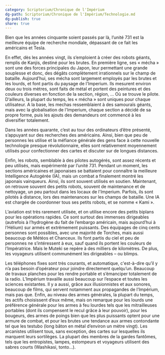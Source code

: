 ```yaml
---
category: Scriptorium/Chronique de l'Impérium
dg-path: Scriptorium/Chronique de l'Impérium/Technologie.md
dg-publish: true
share: true
---
```


Bien que les années cinquante soient passés par là, l’unité 731 est la meilleure équipe de recherche mondiale, dépassant de ce fait les américains et Tesla.

En effet, dès les années vingt, ils s’emploient à créer des robots géants, remplis de Kanjis, destiné pour les brutes. En première ligne, ses « mécha » sont une des forces principales du Japon, leur permettant une grande souplesse et donc, des dégâts complètement irrationnels sur le champ de bataille.
Aujourd’hui, ses mécha sont largement employés par les brutes et les lourds, et font partis du paysage de l'Imperium. Ils mesurent environ deux ou trois mètres, sont faits de métal et portent des peintures et des couleurs diverses en fonction de la section, région, … Où se trouve le pilote. D’ailleurs, la plupart du temps, les « mécha » sont uniques pour chaque utilisateur. A la base, les mechas ressemblaient à des samouraïs géants, mais avec la globalisation de l'Imperium, chaque section a décidé de sa propre forme, puis les ajouts des demandeurs ont commencé à les diversifier totalement.

Dans les années quarante, c’est au tour des ordinateurs d’être présenté, s’appuyant sur des recherches des américains. Ainsi, bien que peu de personnes les utilise et la méfiance générale des gens face à cette nouvelle technologie presque révolutionnaire, elles sont relativement moyennement utilisés pour confectionner des cartes et discuter sur de longues distances.

Enfin, les robots, semblable à des pilotes autogérés, sont assez récents et peu utilisés, mais expérimenté par l’unité 731. Pendant un moment, les sections américaines et japonaises se battaient pour connaître la meilleure Intelligence Autogérée (IA), mais un combat a finalement montré les japonais vainqueurs. Ainsi, ils sont souvent utilisés en soutien. Maintenant, on retrouve souvent des petits robots, souvent de maintenance et de nettoyage, un peu partout dans les locaux de l'Imperium. Parfois, ils sont pilotés à distance, lors des maintenances sur les champs de bataille. Une IA est chargée de coordonner tous ses petits robots, et se nomme « Kami ».

L’aviation est très rarement utilisée, et on utilise encore des petits biplans pour les opérations rapides. Ce sont surtout des immenses dirigeables (autrefois à l’hydrogène du fait de l’embargo américain, mais aujourd’hui à l’Hélium) sur armés et extrêmement puissants. Des équipages de cinq cents personnes sont possibles, avec une majorité de Torches, mais aussi beaucoup de Météos et Chanceux. Ils font partis du ciel et peu de personnes ne s’intéressent à eux, sauf quand ils portent les couleurs de l’Impératrice. Mais le Muteki se repère à des milliers de kilomètres. De plus, les voyageurs utilisent communément les dirigeables – ou blimps.

Les téléphones fixes sont très courants, et automatique, c'est-à-dire qu’il y n’a pas besoin d’opérateur pour joindre directement quelqu’un. Beaucoup de travaux planches pour les rendre portable et s’émanciper totalement de la radio. L’Impérium travaille aussi beaucoup sur l’espace et toutes les sciences existantes. Il y a aussi, grâce aux illusionnistes et aux sonores, beaucoup de films, qui servent notamment aux propagandes de l’Impérium, mais pas que.
Enfin, au niveau des armes générales, la plupart du temps, les actifs choisissent d’eux même, mais on remarque pour les lourds une préférence générale pour les armes à feu lourdes tels que les mitrailleuses portables (dont ils compensent le recul grâce à leur pouvoir), pour les bougeurs, des armes de poings bien que les plus puissants optent pour une armure de combat, et pour les brutes une tendance aux armes contondante tel que les testubo (long bâton en métal d’environ un mètre vingt). Les arcanistes utilisent tous, sans exception, des cartes sur lesquelles ils marquent leurs sortilèges. La plupart des membres de la gardes fantômes, tels que les entropistes, lampes, estompeurs et voyageurs utilisent des sabres courts (Washikasi, tonto…).

